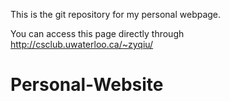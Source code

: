 This is the git repository for my personal webpage.

You can access this page directly through http://csclub.uwaterloo.ca/~zyqiu/
# Personal-Website
